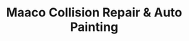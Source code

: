 ---
title: "Maaco Collision Repair & Auto Painting"
url: /farmington/maaco-collision-repair-and-auto-painting/
shop: car repair
---